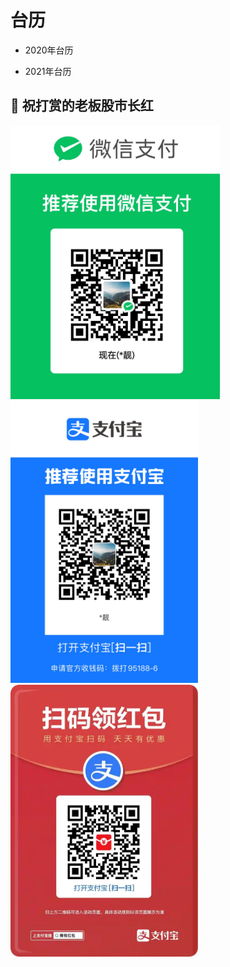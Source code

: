 # 台历

* 2020年台历

<!-- 链接：[https://pan.baidu.com/s/18PR3CWtYe63bG3malE-XXQ?pwd=6egr](https://pan.baidu.com/s/18PR3CWtYe63bG3malE-XXQ?pwd=6egr) 
提取码：6egr -->
* 2021年台历

<!-- 链接：[https://pan.baidu.com/s/1Vu8BJcWnYmB16ninz4BRkw?pwd=koz6](https://pan.baidu.com/s/1Vu8BJcWnYmB16ninz4BRkw?pwd=koz6) 
提取码：koz6 -->



## 🤝 祝打赏的老板股市长红

<img width="335" src=../assets/wepay.png />
<img width="300" src=../assets/alipay.jpg />
<img width="300" src=../assets/hb.jpg />